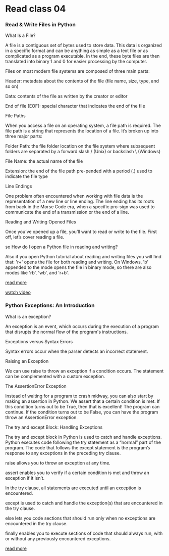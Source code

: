 # Read class 04

### Read & Write Files in Python

What Is a File?

A file is a contiguous set of bytes used to store data. This data is organized in a specific format and can be anything as simple as a text file or as complicated as a program executable. In the end, these byte files are then translated into binary 1 and 0 for easier processing by the computer.

Files on most modern file systems are composed of three main parts:

Header: metadata about the contents of the file (file name, size, type, and so on)

Data: contents of the file as written by the creator or editor

End of file (EOF): special character that indicates the end of the file

File Paths

When you access a file on an operating system, a file path is required. The file path is a string that represents the location of a file. It’s broken up into three major parts:

Folder Path: the file folder location on the file system where subsequent folders are separated by a forward slash / (Unix) or backslash \ (Windows)

File Name: the actual name of the file

Extension: the end of the file path pre-pended with a period (.) used to indicate the file type

Line Endings

One problem often encountered when working with file data is the representation of a new line or line ending. The line ending has its roots from back in the Morse Code era, when a specific pro-sign was used to communicate the end of a transmission or the end of a line.

Reading and Writing Opened Files

Once you’ve opened up a file, you’ll want to read or write to the file. First off, let’s cover reading a file.

so How do I open a Python file in reading and writing?

Also if you open Python tutorial about reading and writing files you will find that: 'r+' opens the file for both reading and writing. On Windows, 'b' appended to the mode opens the file in binary mode, so there are also modes like 'rb', 'wb', and 'r+b'.

[read more](https://realpython.com/read-write-files-python/)

[watch video](https://realpython.com/courses/reading-and-writing-files-python/)

### Python Exceptions: An Introduction

What is an exception?

An exception is an event, which occurs during the execution of a program that disrupts the normal flow of the program's instructions.


Exceptions versus Syntax Errors

Syntax errors occur when the parser detects an incorrect statement.

Raising an Exception

We can use raise to throw an exception if a condition occurs. The statement can be complemented with a custom exception.

The AssertionError Exception

Instead of waiting for a program to crash midway, you can also start by making an assertion in Python. We assert that a certain condition is met. If this condition turns out to be True, then that is excellent! The program can continue. If the condition turns out to be False, you can have the program throw an AssertionError exception.

The try and except Block: Handling Exceptions

The try and except block in Python is used to catch and handle exceptions. Python executes code following the try statement as a “normal” part of the program. The code that follows the except statement is the program’s response to any exceptions in the preceding try clause.

raise allows you to throw an exception at any time.

assert enables you to verify if a certain condition is met and throw an exception if it isn’t.

In the try clause, all statements are executed until an exception is encountered.

except is used to catch and handle the exception(s) that are encountered in the try clause.

else lets you code sections that should run only when no exceptions are encountered in the try clause.

finally enables you to execute sections of code that should always run, with or without any previously encountered exceptions.

[read more](https://realpython.com/python-exceptions/)

